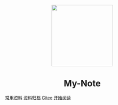 <p align="center">
<img src="https://ss0.bdstatic.com/70cFvHSh_Q1YnxGkpoWK1HF6hhy/it/u=2481424715,2807309609&fm=26&gp=0.jpg" width="200" height="200"/>
</p>
<h1 align="center">My-Note</h1>

[常用资料](https://shimo.im/docs/MuiACIg1HlYfVxrj)
[资料归档](https://mrbird.cc/archives)
[Gitee](https://gitee.com/wind_essence/Study-Note)
[开始阅读](#My-Note)